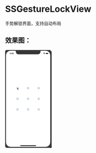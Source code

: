 # SSGestureLockView
手势解锁界面，支持自动布局

## 效果图：
<img src="https://github.com/namesubai/SSGestureLockView/blob/master/手势视频.gif" width = 30% height = 30% />
